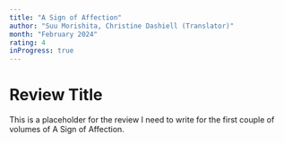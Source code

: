 ```yaml
---
title: "A Sign of Affection"
author: "Suu Morishita, Christine Dashiell (Translator)"
month: "February 2024"
rating: 4
inProgress: true
---
```


# Review Title

This is a placeholder for the review I need to write for the first couple of volumes of A Sign of Affection.
